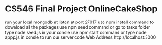 # CS546 Final Project OnlineCakeShop
run your local mongodb at listen at port 27017
use npm install command to download all the packages
use npm seed command or go to tasks folder type node seed.js in your consle
use npm start command or type node appp.js in consle to run our server code
Web Address http://localhost:3000
